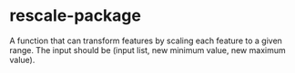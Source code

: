 # rescale-package
A function that can transform features by scaling each feature to a given range. The input should be (input list, new minimum value, new maximum value).
